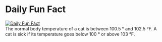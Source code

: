 # Daily Fun Fact
[![Daily Fun Fact](https://github.com/huy2x/daily-fun-facts/actions/workflows/daily-fun-facts.yml/badge.svg)](https://github.com/huy2x/daily-fun-facts/actions/workflows/daily-fun-facts.yml)<br/>
The normal body temperature of a cat is between 100.5 ° and 102.5 °F. A cat is sick if its temperature goes below 100 ° or above 103 °F.

